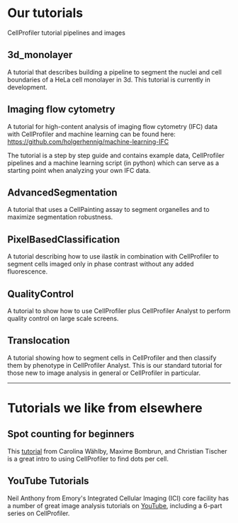 # Our tutorials
CellProfiler tutorial pipelines and images

## 3d_monolayer

A tutorial that describes building a pipeline to segment the nuclei and cell boundaries of a HeLa cell monolayer in 3d.  This tutorial is currently in development.

## Imaging flow cytometry
A tutorial for high-content analysis of imaging flow cytometry (IFC) data with CellProfiler and machine learning can be found here:
https://github.com/holgerhennig/machine-learning-IFC

The tutorial is a step by step guide and contains example data, CellProfiler pipelines and a machine learning script (in python) which can serve as a starting point when analyzing your own IFC data.

## AdvancedSegmentation

A tutorial that uses a CellPainting assay to segment organelles and to maximize segmentation robustness.

## PixelBasedClassification

A tutorial describing how to use ilastik in combination with CellProfiler to segment cells imaged only in phase contrast without any added fluorescence.

## QualityControl

A tutorial to show how to use CellProfiler plus CellProfiler Analyst to perform quality control on large scale screens.

## Translocation

A tutorial showing how to segment cells in CellProfiler and then classify them by phenotype in CellProfiler Analyst.  This is our standard tutorial for those new to image analysis in general or CellProfiler in particular.


-----
# Tutorials we like from elsewhere

## Spot counting for beginners

This [tutorial](https://github.com/tischi/cellprofiler-practical-NeuBIAS-Lisbon-2017/blob/master/practical-handout.md) from Carolina Wählby, Maxime Bombrun, and Christian Tischer is a great intro to using CellProfiler to find dots per cell.

## YouTube Tutorials

Neil Anthony from Emory's Integrated Cellular Imaging (ICI) core facility has a number of great image analysis tutorials on [YouTube](https://www.youtube.com/watch?v=IXsTba9Nxok&list=PL5Edc1v41fyBlbysy_1750IiT2xk6sDqO), including a 6-part series on CellProfiler.

